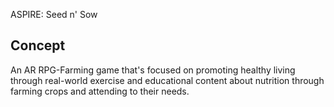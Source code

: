 ASPIRE: Seed n' Sow

## Concept 
An AR RPG-Farming game that's focused on promoting healthy living through real-world exercise and educational content about nutrition through farming crops and attending to their needs. 
